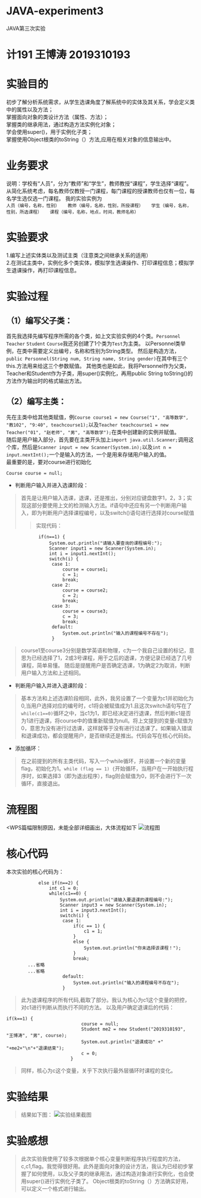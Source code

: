 # JAVA-experiment3
JAVA第三次实验
# 计191 王博涛 2019310193
# 实验目的
初步了解分析系统需求，从学生选课角度了解系统中的实体及其关系，学会定义类中的属性以及方法；  
掌握面向对象的类设计方法（属性、方法）；  
掌握类的继承用法，通过构造方法实例化对象；  
学会使用super()，用于实例化子类；  
掌握使用Object根类的toString（）方法,应用在相关对象的信息输出中。  
# 业务要求
说明：学校有“人员”，分为“教师”和“学生”，教师教授“课程”，学生选择“课程”。从简化系统考虑，每名教师仅教授一门课程，每门课程的授课教师也仅有一位，每名学生选仅选一门课程。 
我的实验实例为  
`人员（编号，名称，性别）  
教师（编号，名称，性别，所授课程）  
学生（编号，名称，性别，所选课程）  
课程（编号，名称，地点，时间，教师名称）`
# 实验要求
1.编写上述实体类以及测试主类（注意类之间继承关系的适用）  
2.在测试主类中，实例化多个类实体，模拟学生选课操作、打印课程信息；模拟学生退课操作，再打印课程信息。  
# 实验过程
## （1）编写父子类：
首先我选择先编写程序所需的各个类，如上文实验实例的4个类。`Personnel` `Teacher` `Student` `Course`我还另创建了1个类为`Test`为主类。
以Personnel类举例，在类中需要定义出编号，名称和性别为String类型。
然后是构造方法，`public Personnel(String num, String name, String gender)`在其中有三个this.方法用来给这三个参数赋值。
其他类也是如此，我将Personnel作为父类，Teacher和Student作为子类，用super()实例化，再用public String toString()的方法作为输出时的格式输出方法。
## （2）编写主类：
先在主类中给其他类赋值，例`Course course1 = new Course("1", "高等数学", "教102", "9:40", teachcourse1);`以及`Teacher teachcourse1 = new Teacher("01", "赵老师", "男", "高等数学");`在类中创建新的实例并赋值。  
随后是用户输入部分，首先要在主类开头加上`import java.util.Scanner;`调用这个库，然后是`Scanner input = new Scanner(System.in);`以及`int n = input.nextInt();`一个是输入的方法，一个是用来存储用户输入的值。  
最重要的是，要对course进行初始化  
```
Course course = null;
```
* 判断用户输入并进入选课阶段：
>首先是让用户输入选课，退课，还是推出，分别对应键盘数字1，2，3；实现这部分要使用上文的检测输入方法。if语句中还应有另一个判断用户输入，即为判断用户选择课程编号，以及switch()语句进行选择对course赋值
>>实现代码：
```
			if(n==1) {
				System.out.println("请输入要查询的课程编号:");
				Scanner input1 = new Scanner(System.in);
				int i = input1.nextInt();
				switch(i) {
				 case 1:
					 course = course1;
					 c = 1;
					 break;
				 case 2:
					 course = course2;
					 c = 2;
					 break;
				 case 3:
					 course = course3;
					 c = 3;
					 break;
				 default:
					 System.out.println("输入的课程编号不存在");
				 }
```
>course1至course3分别是数学英语和物理，c为一个我自己设置的标记，意思为已经选择了1，2或3号课程，用于之后的退课，方便记录已经选了几号课程，简单易懂。
>随后是提醒用户是否确定选课，1为确定2为取消，判断用户输入方法和上述相同。
* 判断用户输入并进入退课阶段：
>基本方法和上述选课阶段相同，此外，我另设置了一个变量为c1并初始化为0,当用户选择对应的编号时，c1将会被赋值成为1.且这次switch语句写在了`while(c1==0)`循环之中，当c1为1，即已经决定进行退课，然后判断c1是否为1进行退课，将course中的值重新赋值为null。将上文提到的变量`c`赋值为0，意思为没有进行过选课，这样就等于没有进行过选课了。如果输入错误和退课成功，都会提醒用户，是否继续还是推出。代码会写在核心代码处。
* 添加循环：
>在之前提到的所有主类代码，写入一个while循环，并设置一个新的变量flag，初始化为1。`while (flag == 1) {`开始循环，当用户在一开始执行程序时，如果选择3（即为退出程序），flag则会赋值为0，则不会进行下一次循环，直接退出。

# 流程图
<WPS篇幅限制原因，未能全部详细画出，大体流程如下
![流程图](https://github.com/plachta2/JAVA-experiment3/raw/main/流程图.png)

# 核心代码
本次实验的核心代码为：
```
			else if(n==2) {
				int c1 = 0;
				while(c1==0) {
					System.out.println("请输入要退课的课程编号:");
					Scanner input3 = new Scanner(System.in);
					int i = input3.nextInt();
					switch(i) {
					 case 1:
						 if(c == 1) {
							 c1 = 1;
						 }
						 else {
							 System.out.println("你未选择该课程！"); 
						 }
						 break;
        ...省略
        ...省略
					 default:
						 System.out.println("输入的课程编号不存在");
					 }

```
>此为退课程序的所有代码,截取了部分。我认为核心为c1这个变量的把控，对c1进行判断从而执行不同的方法。
>以及用户确定退课后的代码：
```
if(k==1) {
							course = null;
							Student me2 = new Student("2019310193", "王博涛", "男", course);
							System.out.println("退课成功" +"  "+me2+"\n"+"退课结束");
							c = 0;
						}
```
>同样，核心为c这个变量，关乎下次执行最外层循环时课程的变化。

# 实验结果
>结果如下图：
![实验结果截图](https://github.com/plachta2/JAVA-experiment3/raw/main/实验3截图.png)

# 实验感想
>此次实验我使用了较多次根据单个核心变量判断程序执行程度的方法，c,c1,flag。我觉得很好用。此外是面向对象的设计方法，我认为已经初步掌握了如何使用，以及父子类的继承用法，通过构造对象进行实例化，也会使用super()进行实例化子类了。
>Object根类的toString（）方法确实好用，可以定义一个格式进行输出。
